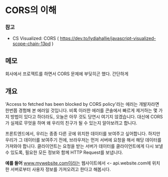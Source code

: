 
# CORS의 이해

### 참고 
- CS Visualized: CORS ( https://dev.to/lydiahallie/javascript-visualized-scope-chain-13pd )


## 메모
회사에서 프로젝트를 하면서 CORS 문제에 부딪히곤 했다. 간단하게


## 개요
'Access to fetched has been blocked by CORS policy'라는 에러는 개발자라면 한번쯤 경험해 본 에러일 것입니다.
비록 이러한 에러를 콘솔에서 빠르게 제거하는 몇 가지 방법이 있다고 하더라도, 오늘은 아무 것도 당연시 여기지 않겠습니다.
대신에 CORS가 실제로 무엇을 하며 왜 우리의 친구가 될 수 있는지 알아보려고 합니다.


프론트엔드에서, 우리는 종종 다른 곳에 위치한 데이터를 보여주고 싶어합니다. 
하지만 우리가 그 데이터를 보여주기 전에, 브라우저는 먼저 서버에 요청을 해서 해당 데이터를 가져와야 합니다.
클라이언트는 요청을 받는 서버가 데이터를 클라이언트에게 다시 보낼 수 있도록, 필요한 모든 정보와 함께 HTTP Request를 보냅니다.

**예를 들어** www.mywebsite.com이라는 웹사이트에서 <- api.website.com에 위치한 서버로부터 사용자 정보를 가져오려고 한다고 해봅시다.
